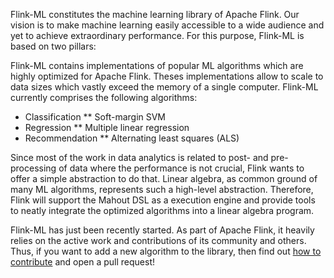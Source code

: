 Flink-ML constitutes the machine learning library of Apache Flink.
Our vision is to make machine learning easily accessible to a wide audience and yet to achieve extraordinary performance.
For this purpose, Flink-ML is based on two pillars:

Flink-ML contains implementations of popular ML algorithms which are highly optimized for Apache Flink.
Theses implementations allow to scale to data sizes which vastly exceed the memory of a single computer.
Flink-ML currently comprises the following algorithms:

* Classification
** Soft-margin SVM
* Regression
** Multiple linear regression
* Recommendation
** Alternating least squares (ALS)

Since most of the work in data analytics is related to post- and pre-processing of data where the performance is not crucial, Flink wants to offer a simple abstraction to do that.
Linear algebra, as common ground of many ML algorithms, represents such a high-level abstraction.
Therefore, Flink will support the Mahout DSL as a execution engine and provide tools to neatly integrate the optimized algorithms into a linear algebra program.

Flink-ML has just been recently started.
As part of Apache Flink, it heavily relies on the active work and contributions of its community and others.
Thus, if you want to add a new algorithm to the library, then find out [how to contribute]((https://flink.apache.org/how-to-contribute.html)) and open a pull request!
